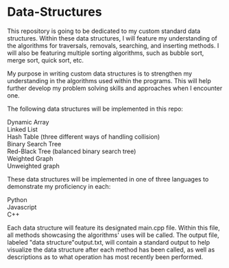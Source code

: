 # Data-Structures

This repository is going to be dedicated to my custom standard data structures. Within these data structures, I will feature my understanding of the algorithms for traversals, removals, searching, and inserting methods. I will also be featuring multiple sorting algorithms, such as bubble sort, merge sort, quick sort, etc.   
  
My purpose in writing custom data structures is to strengthen my understanding in the algorithms used within the programs. This will help further develop my problem solving skills and approaches when I encounter one.   
  
The following data structures will be implemented in this repo:  
  
Dynamic Array  
Linked List  
Hash Table (three different ways of handling collision)  
Binary Search Tree  
Red-Black Tree (balanced binary search tree)  
Weighted Graph  
Unweighted graph  
  
These data structures will be implemented in one of three languages to demonstrate my proficiency in each:  
  
Python  
Javascript  
C++  
  
Each data structure will feature its designated main.cpp file. Within this file, all methods showcasing the algorithms' uses will be called. The output file, labeled "data structure"output.txt, will contain a standard output to help visualize the data structure after each method has been called, as well as descriptions as to what operation has most recently been performed.  
